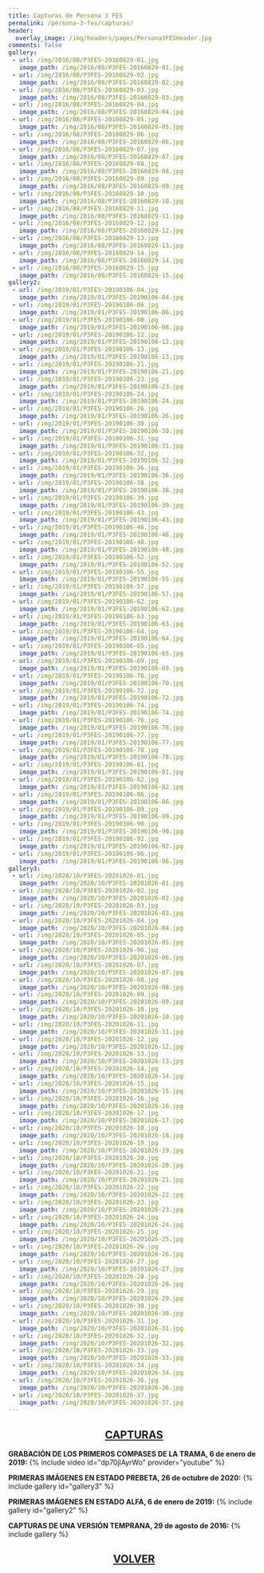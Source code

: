 ```yaml
---
title: Capturas de Persona 3 FES
permalink: /persona-3-fes/capturas/
header:
  overlay_image: /img/headers/pages/Persona3FESHeader.jpg
comments: false
gallery:
 - url: /img/2016/08/P3FES-20160829-01.jpg
   image_path: /img/2016/08/P3FES-20160829-01.jpg
 - url: /img/2016/08/P3FES-20160829-02.jpg
   image_path: /img/2016/08/P3FES-20160829-02.jpg
 - url: /img/2016/08/P3FES-20160829-03.jpg
   image_path: /img/2016/08/P3FES-20160829-03.jpg
 - url: /img/2016/08/P3FES-20160829-04.jpg
   image_path: /img/2016/08/P3FES-20160829-04.jpg
 - url: /img/2016/08/P3FES-20160829-05.jpg
   image_path: /img/2016/08/P3FES-20160829-05.jpg
 - url: /img/2016/08/P3FES-20160829-06.jpg
   image_path: /img/2016/08/P3FES-20160829-06.jpg
 - url: /img/2016/08/P3FES-20160829-07.jpg
   image_path: /img/2016/08/P3FES-20160829-07.jpg
 - url: /img/2016/08/P3FES-20160829-08.jpg
   image_path: /img/2016/08/P3FES-20160829-08.jpg
 - url: /img/2016/08/P3FES-20160829-09.jpg
   image_path: /img/2016/08/P3FES-20160829-09.jpg
 - url: /img/2016/08/P3FES-20160829-10.jpg
   image_path: /img/2016/08/P3FES-20160829-10.jpg
 - url: /img/2016/08/P3FES-20160829-11.jpg
   image_path: /img/2016/08/P3FES-20160829-11.jpg
 - url: /img/2016/08/P3FES-20160829-12.jpg
   image_path: /img/2016/08/P3FES-20160829-12.jpg
 - url: /img/2016/08/P3FES-20160829-13.jpg
   image_path: /img/2016/08/P3FES-20160829-13.jpg
 - url: /img/2016/08/P3FES-20160829-14.jpg
   image_path: /img/2016/08/P3FES-20160829-14.jpg
 - url: /img/2016/08/P3FES-20160829-15.jpg
   image_path: /img/2016/08/P3FES-20160829-15.jpg
gallery2:
 - url: /img/2019/01/P3FES-20190106-04.jpg
   image_path: /img/2019/01/P3FES-20190106-04.jpg
 - url: /img/2019/01/P3FES-20190106-06.jpg
   image_path: /img/2019/01/P3FES-20190106-06.jpg
 - url: /img/2019/01/P3FES-20190106-08.jpg
   image_path: /img/2019/01/P3FES-20190106-08.jpg
 - url: /img/2019/01/P3FES-20190106-12.jpg
   image_path: /img/2019/01/P3FES-20190106-12.jpg
 - url: /img/2019/01/P3FES-20190106-13.jpg
   image_path: /img/2019/01/P3FES-20190106-13.jpg
 - url: /img/2019/01/P3FES-20190106-21.jpg
   image_path: /img/2019/01/P3FES-20190106-21.jpg
 - url: /img/2019/01/P3FES-20190106-23.jpg
   image_path: /img/2019/01/P3FES-20190106-23.jpg
 - url: /img/2019/01/P3FES-20190106-24.jpg
   image_path: /img/2019/01/P3FES-20190106-24.jpg
 - url: /img/2019/01/P3FES-20190106-26.jpg
   image_path: /img/2019/01/P3FES-20190106-26.jpg
 - url: /img/2019/01/P3FES-20190106-30.jpg
   image_path: /img/2019/01/P3FES-20190106-30.jpg
 - url: /img/2019/01/P3FES-20190106-31.jpg
   image_path: /img/2019/01/P3FES-20190106-31.jpg
 - url: /img/2019/01/P3FES-20190106-32.jpg
   image_path: /img/2019/01/P3FES-20190106-32.jpg
 - url: /img/2019/01/P3FES-20190106-36.jpg
   image_path: /img/2019/01/P3FES-20190106-36.jpg
 - url: /img/2019/01/P3FES-20190106-38.jpg
   image_path: /img/2019/01/P3FES-20190106-38.jpg
 - url: /img/2019/01/P3FES-20190106-39.jpg
   image_path: /img/2019/01/P3FES-20190106-39.jpg
 - url: /img/2019/01/P3FES-20190106-43.jpg
   image_path: /img/2019/01/P3FES-20190106-43.jpg
 - url: /img/2019/01/P3FES-20190106-46.jpg
   image_path: /img/2019/01/P3FES-20190106-46.jpg
 - url: /img/2019/01/P3FES-20190106-48.jpg
   image_path: /img/2019/01/P3FES-20190106-48.jpg
 - url: /img/2019/01/P3FES-20190106-52.jpg
   image_path: /img/2019/01/P3FES-20190106-52.jpg
 - url: /img/2019/01/P3FES-20190106-55.jpg
   image_path: /img/2019/01/P3FES-20190106-55.jpg
 - url: /img/2019/01/P3FES-20190106-57.jpg
   image_path: /img/2019/01/P3FES-20190106-57.jpg
 - url: /img/2019/01/P3FES-20190106-62.jpg
   image_path: /img/2019/01/P3FES-20190106-62.jpg
 - url: /img/2019/01/P3FES-20190106-63.jpg
   image_path: /img/2019/01/P3FES-20190106-63.jpg
 - url: /img/2019/01/P3FES-20190106-64.jpg
   image_path: /img/2019/01/P3FES-20190106-64.jpg
 - url: /img/2019/01/P3FES-20190106-65.jpg
   image_path: /img/2019/01/P3FES-20190106-65.jpg
 - url: /img/2019/01/P3FES-20190106-69.jpg
   image_path: /img/2019/01/P3FES-20190106-69.jpg
 - url: /img/2019/01/P3FES-20190106-70.jpg
   image_path: /img/2019/01/P3FES-20190106-70.jpg
 - url: /img/2019/01/P3FES-20190106-72.jpg
   image_path: /img/2019/01/P3FES-20190106-72.jpg
 - url: /img/2019/01/P3FES-20190106-74.jpg
   image_path: /img/2019/01/P3FES-20190106-74.jpg
 - url: /img/2019/01/P3FES-20190106-76.jpg
   image_path: /img/2019/01/P3FES-20190106-76.jpg
 - url: /img/2019/01/P3FES-20190106-77.jpg
   image_path: /img/2019/01/P3FES-20190106-77.jpg
 - url: /img/2019/01/P3FES-20190106-78.jpg
   image_path: /img/2019/01/P3FES-20190106-78.jpg
 - url: /img/2019/01/P3FES-20190106-81.jpg
   image_path: /img/2019/01/P3FES-20190106-81.jpg
 - url: /img/2019/01/P3FES-20190106-82.jpg
   image_path: /img/2019/01/P3FES-20190106-82.jpg
 - url: /img/2019/01/P3FES-20190106-86.jpg
   image_path: /img/2019/01/P3FES-20190106-86.jpg
 - url: /img/2019/01/P3FES-20190106-89.jpg
   image_path: /img/2019/01/P3FES-20190106-89.jpg
 - url: /img/2019/01/P3FES-20190106-90.jpg
   image_path: /img/2019/01/P3FES-20190106-90.jpg
 - url: /img/2019/01/P3FES-20190106-92.jpg
   image_path: /img/2019/01/P3FES-20190106-92.jpg
 - url: /img/2019/01/P3FES-20190106-96.jpg
   image_path: /img/2019/01/P3FES-20190106-96.jpg
gallery3:
 - url: /img/2020/10/P3FES-20201026-01.jpg
   image_path: /img/2020/10/P3FES-20201026-01.jpg
 - url: /img/2020/10/P3FES-20201026-02.jpg
   image_path: /img/2020/10/P3FES-20201026-02.jpg
 - url: /img/2020/10/P3FES-20201026-03.jpg
   image_path: /img/2020/10/P3FES-20201026-03.jpg
 - url: /img/2020/10/P3FES-20201026-04.jpg
   image_path: /img/2020/10/P3FES-20201026-04.jpg
 - url: /img/2020/10/P3FES-20201026-05.jpg
   image_path: /img/2020/10/P3FES-20201026-05.jpg
 - url: /img/2020/10/P3FES-20201026-06.jpg
   image_path: /img/2020/10/P3FES-20201026-06.jpg
 - url: /img/2020/10/P3FES-20201026-07.jpg
   image_path: /img/2020/10/P3FES-20201026-07.jpg
 - url: /img/2020/10/P3FES-20201026-08.jpg
   image_path: /img/2020/10/P3FES-20201026-08.jpg
 - url: /img/2020/10/P3FES-20201026-09.jpg
   image_path: /img/2020/10/P3FES-20201026-09.jpg
 - url: /img/2020/10/P3FES-20201026-10.jpg
   image_path: /img/2020/10/P3FES-20201026-10.jpg
 - url: /img/2020/10/P3FES-20201026-11.jpg
   image_path: /img/2020/10/P3FES-20201026-11.jpg
 - url: /img/2020/10/P3FES-20201026-12.jpg
   image_path: /img/2020/10/P3FES-20201026-12.jpg
 - url: /img/2020/10/P3FES-20201026-13.jpg
   image_path: /img/2020/10/P3FES-20201026-13.jpg
 - url: /img/2020/10/P3FES-20201026-14.jpg
   image_path: /img/2020/10/P3FES-20201026-14.jpg
 - url: /img/2020/10/P3FES-20201026-15.jpg
   image_path: /img/2020/10/P3FES-20201026-15.jpg
 - url: /img/2020/10/P3FES-20201026-16.jpg
   image_path: /img/2020/10/P3FES-20201026-16.jpg
 - url: /img/2020/10/P3FES-20201026-17.jpg
   image_path: /img/2020/10/P3FES-20201026-17.jpg
 - url: /img/2020/10/P3FES-20201026-18.jpg
   image_path: /img/2020/10/P3FES-20201026-18.jpg
 - url: /img/2020/10/P3FES-20201026-19.jpg
   image_path: /img/2020/10/P3FES-20201026-19.jpg
 - url: /img/2020/10/P3FES-20201026-20.jpg
   image_path: /img/2020/10/P3FES-20201026-20.jpg
 - url: /img/2020/10/P3FES-20201026-21.jpg
   image_path: /img/2020/10/P3FES-20201026-21.jpg
 - url: /img/2020/10/P3FES-20201026-22.jpg
   image_path: /img/2020/10/P3FES-20201026-22.jpg
 - url: /img/2020/10/P3FES-20201026-23.jpg
   image_path: /img/2020/10/P3FES-20201026-23.jpg
 - url: /img/2020/10/P3FES-20201026-24.jpg
   image_path: /img/2020/10/P3FES-20201026-24.jpg
 - url: /img/2020/10/P3FES-20201026-25.jpg
   image_path: /img/2020/10/P3FES-20201026-25.jpg
 - url: /img/2020/10/P3FES-20201026-26.jpg
   image_path: /img/2020/10/P3FES-20201026-26.jpg
 - url: /img/2020/10/P3FES-20201026-27.jpg
   image_path: /img/2020/10/P3FES-20201026-27.jpg
 - url: /img/2020/10/P3FES-20201026-28.jpg
   image_path: /img/2020/10/P3FES-20201026-28.jpg
 - url: /img/2020/10/P3FES-20201026-29.jpg
   image_path: /img/2020/10/P3FES-20201026-29.jpg
 - url: /img/2020/10/P3FES-20201026-30.jpg
   image_path: /img/2020/10/P3FES-20201026-30.jpg
 - url: /img/2020/10/P3FES-20201026-31.jpg
   image_path: /img/2020/10/P3FES-20201026-31.jpg
 - url: /img/2020/10/P3FES-20201026-32.jpg
   image_path: /img/2020/10/P3FES-20201026-32.jpg
 - url: /img/2020/10/P3FES-20201026-33.jpg
   image_path: /img/2020/10/P3FES-20201026-33.jpg
 - url: /img/2020/10/P3FES-20201026-34.jpg
   image_path: /img/2020/10/P3FES-20201026-34.jpg
 - url: /img/2020/10/P3FES-20201026-36.jpg
   image_path: /img/2020/10/P3FES-20201026-36.jpg
 - url: /img/2020/10/P3FES-20201026-37.jpg
   image_path: /img/2020/10/P3FES-20201026-37.jpg
---
```

<h2 style="text-align: center;"><strong><a href="/persona-3-fes/capturas/">CAPTURAS</a></strong></h2>

**GRABACIÓN DE LOS PRIMEROS COMPASES DE LA TRAMA, 6 de enero de 2019:**
{% include video id="dp70jlAyrWo" provider="youtube" %}

**PRIMERAS IMÁGENES EN ESTADO PREBETA, 26 de octubre de 2020:**
{% include gallery id="gallery3" %}

**PRIMERAS IMÁGENES EN ESTADO ALFA, 6 de enero de 2019:**
{% include gallery id="gallery2" %}

**CAPTURAS DE UNA VERSIÓN TEMPRANA, 29 de agosto de 2016:**
{% include gallery %}

<h2 style="text-align: center;"><a href="/persona-3-fes/"><strong>VOLVER</strong></a></h2>


